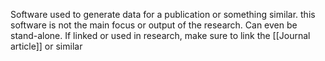 Software used to generate data for a publication or something similar. this software is not the main focus or output of the research. Can even be stand-alone.
If linked or used in research, make sure to link the [[Journal article]] or similar
